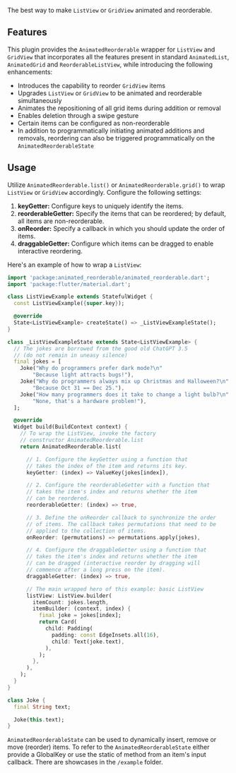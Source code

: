 The best way to make `ListView` or `GridView` animated and reorderable.

## Features

This plugin provides the `AnimatedReorderable` wrapper for `ListView` and `GridView` that incorporates all the features present in standard `AnimatedList`, `AnimatedGrid` and `ReorderableListView`, while introducing the following enhancements:

* Introduces the capability to reorder `GridView` items
* Upgrades `ListView` or `GridView` to be animated and reorderable simultaneously
* Animates the repositioning of all grid items during addition or removal
* Enables deletion through a swipe gesture
* Certain items can be configured as non-reorderable
* In addition to programmatically initiating animated additions and removals, reordering can also be triggered programmatically on the `AnimatedReorderableState`

## Usage

Utilize `AnimatedReorderable.list()` or `AnimatedReorderable.grid()` to wrap `ListView` or `GridView` accordingly. Configure the following settings:

1. **keyGetter:** Configure keys to uniquely identify the items.
2. **reorderableGetter:** Specify the items that can be reordered; by default, all items are non-reorderable.
3. **onReorder:** Specify a callback in which you should update the order of items.
4. **draggableGetter:** Configure which items can be dragged to enable interactive reordering.

Here's an example of how to wrap a `ListView`:

```dart
import 'package:animated_reorderable/animated_reorderable.dart';
import 'package:flutter/material.dart';

class ListViewExample extends StatefulWidget {
  const ListViewExample({super.key});

  @override
  State<ListViewExample> createState() => _ListViewExampleState();
}

class _ListViewExampleState extends State<ListViewExample> {
  // The jokes are borrowed from the good old ChatGPT 3.5
  // (do not remain in uneasy silence)
  final jokes = [
    Joke("Why do programmers prefer dark mode?\n"
        "Because light attracts bugs!"),
    Joke("Why do programmers always mix up Christmas and Halloween?\n"
        "Because Oct 31 == Dec 25."),
    Joke("How many programmers does it take to change a light bulb?\n"
        "None, that's a hardware problem!"),
  ];

  @override
  Widget build(BuildContext context) {
    // To wrap the ListView, invoke the factory 
    // constructor AnimatedReorderable.list
    return AnimatedReorderable.list(

      // 1. Configure the keyGetter using a function that
      // takes the index of the item and returns its key.
      keyGetter: (index) => ValueKey(jokes[index]),

      // 2. Configure the reorderableGetter with a function that 
      // takes the item's index and returns whether the item 
      // can be reordered.
      reorderableGetter: (index) => true,

      // 3. Define the onReorder callback to synchronize the order
      // of items. The callback takes permutations that need to be
      // applied to the collection of items.
      onReorder: (permutations) => permutations.apply(jokes),

      // 4. Configure the draggableGetter using a function that
      // takes the item's index and returns whether the item 
      // can be dragged (interactive reorder by dragging will 
      // commence after a long press on the item).
      draggableGetter: (index) => true,

      // The main wrapped hero of this example: basic ListView
      listView: ListView.builder(
        itemCount: jokes.length,
        itemBuilder: (context, index) {
          final joke = jokes[index];
          return Card(
            child: Padding(
              padding: const EdgeInsets.all(16),
              child: Text(joke.text),
            ),
          );
        },
      ),
    );
  }
}

class Joke {
  final String text;

  Joke(this.text);
}
```

`AnimatedReorderableState` can be used to dynamically insert, remove or move (reorder) items. To refer to the `AnimatedReorderableState` either provide a GlobalKey or use the static of method from an item's input callback. There are showcases in the `/example` folder.